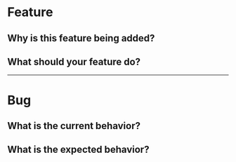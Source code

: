 <!-- Please fill out one of the sections below based on the type of issue you're creating -->
# Feature
## Why is this feature being added?
<!-- What problem is it solving? What value does it add? -->

## What should your feature do?

---

# Bug
## What is the current behavior?

## What is the expected behavior?
